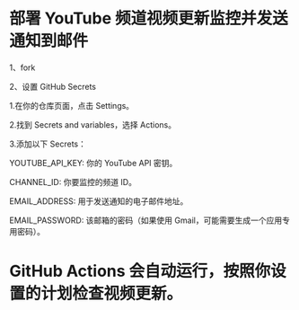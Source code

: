 # 部署 YouTube 频道视频更新监控并发送通知到邮件
1、fork

2、设置 GitHub Secrets

1.在你的仓库页面，点击 Settings。

2.找到 Secrets and variables，选择 Actions。

3.添加以下 Secrets：

YOUTUBE_API_KEY: 你的 YouTube API 密钥。

CHANNEL_ID: 你要监控的频道 ID。

EMAIL_ADDRESS: 用于发送通知的电子邮件地址。

EMAIL_PASSWORD: 该邮箱的密码（如果使用 Gmail，可能需要生成一个应用专用密码）。
# GitHub Actions 会自动运行，按照你设置的计划检查视频更新。
